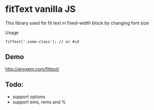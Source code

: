 # fitText vanilla JS

This library used for fit text in fixed-width block by changing font size


Usage

```
fitText('.some-class'); // or #id
```

## Demo
http://anyxem.com/fittext/

## Todo:
* support options
* support ems, rems and %